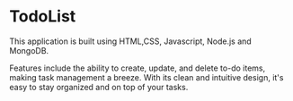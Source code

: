 # TodoList
This application is built using HTML,CSS, Javascript, Node.js and MongoDB.

Features include the ability to create, update, and delete to-do items, making task management a breeze. With its clean and intuitive design, it's easy to stay organized and on top of your tasks.
